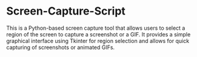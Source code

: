 # Screen-Capture-Script
This is a Python-based screen capture tool that allows users to select a region of the screen to capture a screenshot or a GIF. It provides a simple graphical interface using Tkinter for region selection and allows for quick capturing of screenshots or animated GIFs.
